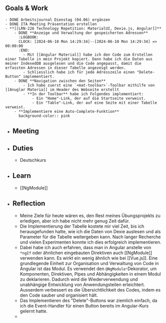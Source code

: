 ## Goals & Work
	- DONE Arbeitsjournal Dienstag (04.06) ergänzen
	- DONE ITA Meeting Präsentation erstellen
	- **[[LRN-226 Technology Repetition: MaterialUI, Dexie.js, Angular]]**
		- DONE **Anzeige und Verwaltung der gespeicherten Adressen**
		  :LOGBOOK:
		  CLOCK: [2024-06-10 Mon 14:29:34]--[2024-06-10 Mon 14:29:34] =>  00:00:00
		  :END:
			- Mit [[Angular Material]] habe ich den Code zum Erstellen einer Tabelle in mein Projekt kopiert. Dann habe ich die Daten aus meiner IndexedDB ausgelesen und die Code angepasst, damit die erfassten Adressen in dieser Tabelle angezeigt werden.
			- Schliesslich habe ich für jede Adresszeile einen "Delete-Button" implementiert.
		- DONE **Navigation zwischen den Seiten**
			- Ich habe zuerst eine `<mat-toolbar>`-Toolbar mithilfe von [[Anuglar Materia]] im Header des Webseite erstellt
			- **In der Toolbar** habe ich Folgendes implementiert:
				- Ein "Home"-Link, der auf die Startseite verweist.
				- Ein "Table"-Link, der auf eine Seite mit einer Tabelle verweist.
		- **Implementiere eine Auto-Complete-Funktion**
		  background-color:: pink
- ## Meeting
- ## Duties
	- Deutschkurs
- ## Learn
	- [[NgModule]]
- ## Reflection
	- Meine Ziele für heute wären es, den Rest meines Übungsprojekts zu erledigen, aber ich habe nicht mehr genug Zeit dafür.
	- Die Implementierung der Tabelle kostete mir viel Zeit, bis ich herausgefunden hatte, wie ich die Daten von Dexie auslesen und als Parameter für die Tabelle weitergeben kann. Nach langer Recherche und vielen Experimenten konnte ich dies erfolgreich implementieren.
	- Dabei habe ich auch erfahren, dass man in Angular anstelle von `*ngIf` oder ähnlichen eingebauten Direktiven auch [[NgModule]] verwenden kann. Es wirkt ein wenig ähnlich wie bei [[Vue.js]]. Eine grundlegende Einheit zur Organisation und Verwaltung von Code in Angular ist das Modul. Es verwendet den `@NgModule`-Dekorator, um Komponenten, Direktiven, Pipes und Abhängigkeiten in einem Modul zu deklarieren. Dadurch wird die Wiederverwendung und unabhängige Entwicklung von Anwendungsteilen erleichtert. Ausserdem verbessert es die
	  Übersichtlichkeit des Codes, indem es den Code sauber und organisiert hält.
	- Das Implementieren des "Delete"-Buttons war ziemlich einfach, da ich die Event-Handler für einen Button bereits im Angular-Kurs gelernt hatte.
	-